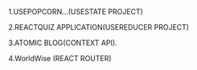 1.USEPOPCORN...(USESTATE PROJECT)



2.REACTQUIZ APPLICATION(USEREDUCER PROJECT)




3.ATOMIC BLOG(CONTEXT API).



4.WorldWise (REACT ROUTER)

